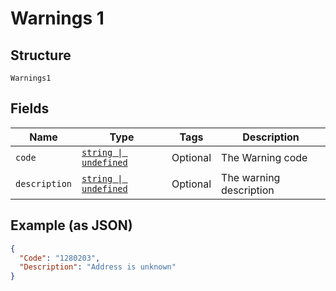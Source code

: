 
# Warnings 1

## Structure

`Warnings1`

## Fields

| Name | Type | Tags | Description |
|  --- | --- | --- | --- |
| `code` | [`string \| undefined`](../../doc/models/string-enum.md) | Optional | The Warning code |
| `description` | [`string \| undefined`](../../doc/models/string-enum.md) | Optional | The warning description |

## Example (as JSON)

```json
{
  "Code": "1280203",
  "Description": "Address is unknown"
}
```


